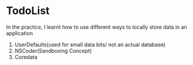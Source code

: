 # TodoList
In the practice, I learnt how to use different ways to locally store data in an application
1. UserDefaults(used for small data bits/ not an actual database)
2. NSCoder(Sandboxing Concept)
3. Coredata
